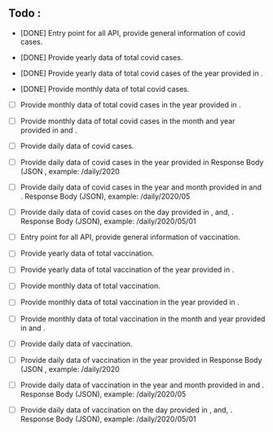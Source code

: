 


## Todo :

- [DONE] Entry point for all API, provide general information of covid cases.
- [DONE] Provide yearly data of total covid cases.
- [DONE] Provide yearly data of total covid cases of the year provided in <year>.

- [DONE] Provide monthly data of total covid cases.
- [ ] Provide monthly data of total covid cases in the year provided in <year>.
- [ ] Provide monthly data of total covid cases in the month and year provided in <year> and <month>.

- [ ] Provide daily data of covid cases.
- [ ] Provide daily data of covid cases in the year provided in <year> Response Body (JSON , example: /daily/2020
- [ ] Provide daily data of covid cases in the year and month provided in <year> and <month>. Response Body (JSON), example: /daily/2020/05
- [ ] Provide daily data of covid cases on the day provided in <year>, <month> and, <date>. Response Body (JSON), example: /daily/2020/05/01


- [ ] Entry point for all API, provide general information of vaccination.
- [ ] Provide yearly data of total vaccination.
- [ ] Provide yearly data of total vaccination of the year provided in <year>.

- [ ] Provide monthly data of total vaccination.
- [ ] Provide monthly data of total vaccination in the year provided in <year>.
- [ ] Provide monthly data of total vaccination in the month and year provided in <year> and <month>.

- [ ] Provide daily data of vaccination.
- [ ] Provide daily data of vaccination in the year provided in <year> Response Body (JSON , example: /daily/2020
- [ ] Provide daily data of vaccination in the year and month provided in <year> and <month>. Response Body (JSON), example: /daily/2020/05
- [ ] Provide daily data of vaccination on the day provided in <year>, <month> and, <date>. Response Body (JSON), example: /daily/2020/05/01

